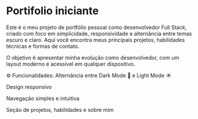 # Portifolio iniciante
Este é o meu projeto de portfólio pessoal como desenvolvedor Full Stack, criado com foco em simplicidade, responsividade e alternância entre temas escuro e claro. Aqui você encontra meus principais projetos, habilidades técnicas e formas de contato.

O objetivo é apresentar minha evolução como desenvolvedor, com um layout moderno e acessível em qualquer dispositivo.

⚙️ Funcionalidades:
Alternância entre Dark Mode 🌙 e Light Mode ☀️

Design responsivo

Navegação simples e intuitiva

Seção de projetos, habilidades e sobre mim
